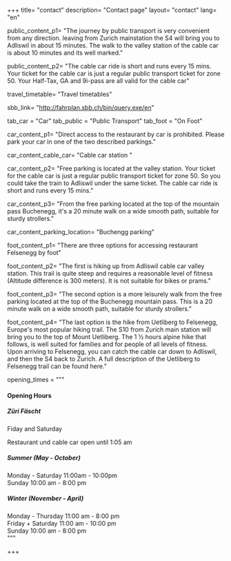 +++
title= "contact"
description= "Contact page"
layout= "contact"
lang= "en"

public_content_p1= "The journey by public transport is very convenient from any direction. leaving from Zurich mainstation the S4 will bring you to Adliswil in about 15 minutes. The walk to the valley station of the cable car is about 10 minutes and its well marked."

public_content_p2= "The cable car ride is short and runs every 15 mins. Your ticket for the cable car is just a regular public transport ticket for zone 50. Your Half-Tax, GA and 9i-pass are all valid for the cable car"

travel_timetable= "Travel timetables"

sbb_link= "http://fahrplan.sbb.ch/bin/query.exe/en"

tab_car = "Car"
tab_public = "Public Transport"
tab_foot = "On Foot"

car_content_p1= "Direct access to the restaurant by car is prohibited. Please park your car in one of the two described parkings."

car_content_cable_car= "Cable car station "

car_content_p2= "Free parking is located at the valley station. Your ticket for the cable car is just a regular public transport ticket for zone 50. So you could take the train to Adliswil under the same ticket. The cable car ride is short and runs every 15 mins."

car_content_p3= "From the free parking located at the top of the mountain pass Buchenegg, it's a 20 minute walk on a wide smooth path, suitable for sturdy strollers."

car_content_parking_location= "Buchengg parking"

foot_content_p1= "There are three options for accessing restaurant Felsenegg by foot" 

foot_content_p2= "The first is hiking up from Adliswil cable car valley station. This trail is quite steep and requires a reasonable level of fitness (Altitude difference is 300 meters). It is not suitable for bikes or prams."

foot_content_p3= "The second option is a more leisurely walk from the free parking located at the top of the Buchenegg mountain pass. This is a 20 minute walk on a wide smooth path, suitable for sturdy strollers." 

foot_content_p4= "The last option is the hike from Uetliberg to Felsenegg, Europe's most popular hiking trail. The S10 from Zurich main station will bring you to the top of Mount Uetliberg. The 1 ½ hours alpine hike that follows, is well suited for families and for people of all levels of fitness. Upon arriving to Felsenegg, you can catch the cable car down to Adliswil, and then the S4 back to Zurich. A full description of the Uetliberg to Felsenegg trail can be found here."

opening_times = """

#### Opening Hours

##### Züri Fäscht

Fiday and Saturday 

Restaurant und cable car
open until 1:05 am

##### Summer (May - October)
Monday - Saturday  11:00am - 10:00pm  
Sunday 10:00 am - 8:00 pm    

##### Winter (November - April)
Monday - Thursday	11:00 am - 8:00 pm  
Friday + Saturday	11:00 am - 10:00 pm   
Sunday	10:00 am - 8:00 pm   
"""


+++